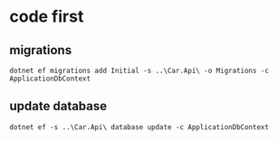 ﻿# code first

## migrations
	dotnet ef migrations add Initial -s ..\Car.Api\ -o Migrations -c ApplicationDbContext

## update database
	dotnet ef -s ..\Car.Api\ database update -c ApplicationDbContext